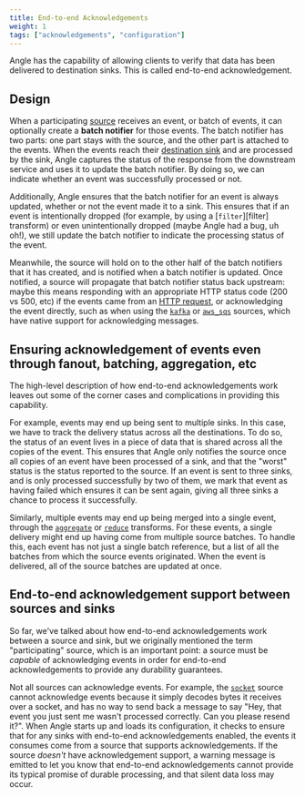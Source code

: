 ```yaml
---
title: End-to-end Acknowledgements
weight: 1
tags: ["acknowledgements", "configuration"]
---
```


Angle has the capability of allowing clients to verify that data has been delivered to destination
sinks. This is called end-to-end acknowledgement.

## Design

When a participating [source][sources] receives an event, or batch of events, it can optionally
create a **batch notifier** for those events. The batch notifier has two parts: one part stays with
the source, and the other part is attached to the events. When the events reach their
[destination sink][sinks] and are processed by the sink, Angle captures the status of the response
from the downstream service and uses it to update the batch notifier. By doing so, we can indicate
whether an event was successfully processed or not.

Additionally, Angle ensures that the batch notifier for an event is always updated, whether or not
the event made it to a sink. This ensures that if an event is intentionally dropped (for example, by
using a [`filter`][filter] transform) or even unintentionally dropped (maybe Angle had a bug, uh
oh!), we still update the batch notifier to indicate the processing status of the event.

Meanwhile, the source will hold on to the other half of the batch notifiers that it has created, and
is notified when a batch notifier is updated. Once notified, a source will propagate that batch
notifier status back upstream: maybe this means responding with an appropriate HTTP status code (200
vs 500, etc) if the events came from an [HTTP request][http_source], or acknowledging the event
directly, such as when using the [`kafka`][kafka_source] or [`aws_sqs`][aws_sqs_source] sources,
which have native support for acknowledging messages.

## Ensuring acknowledgement of events even through fanout, batching, aggregation, etc

The high-level description of how end-to-end acknowledgements work leaves out some of the corner
cases and complications in providing this capability.

For example, events may end up being sent to multiple sinks. In this case, we have to track the
delivery status across all the destinations. To do so, the status of an event lives in a piece of
data that is shared across all the copies of the event. This ensures that Angle only notifies the
source once all copies of an event have been processed of a sink, and that the "worst" status is the
status reported to the source. If an event is sent to three sinks, and is only processed
successfully by two of them, we mark that event as having failed which ensures it can be sent again,
giving all three sinks a chance to process it successfully.

Similarly, multiple events may end up being merged into a single event, through the
[`aggregate`][aggregate_transform] or [`reduce`][reduce_transform] transforms. For these events, a
single delivery might end up having come from multiple source batches. To handle this, each event
has not just a single batch reference, but a list of all the batches from which the source events
originated. When the event is delivered, all of the source batches are updated at once.

## End-to-end acknowledgement support between sources and sinks

So far, we've talked about how end-to-end acknowledgements work between a source and sink, but we
originally mentioned the term "participating" source, which is an important point: a source must be
_capable_ of acknowledging events in order for end-to-end acknowledgements to provide any durability
guarantees.

Not all sources can acknowledge events. For example, the [`socket`][socket_source] source cannot
acknowledge events because it simply decodes bytes it receives over a socket, and has no way to send
back a message to say "Hey, that event you just sent me wasn't processed correctly. Can you please
resend it?". When Angle starts up and loads its configuration, it checks to ensure that for any
sinks with end-to-end acknowledgements enabled, the events it consumes come from a source that
supports acknowledgements.  If the source _doesn't_ have acknowledgement support, a warning message
is emitted to let you know that end-to-end acknowledgements cannot provide its typical promise of
durable processing, and that silent data loss may occur.

[sources]: /docs/reference/configuration/sources
[sinks]: /docs/reference/configuration/sinks
[filter_transform]: /docs/reference/configuration/transforms/filter/
[http_source]: /docs/reference/configuration/sources/http/
[kafka_source]: /docs/reference/configuration/sources/kafka/
[aws_sqs_source]: /docs/reference/configuration/sources/aws_sqs/
[aggregate_transform]: /docs/reference/configuration/transforms/aggregate
[reduce_transform]: /docs/reference/configuration/transforms/reduce
[socket_source]: /docs/reference/configuration/sources/socket/
